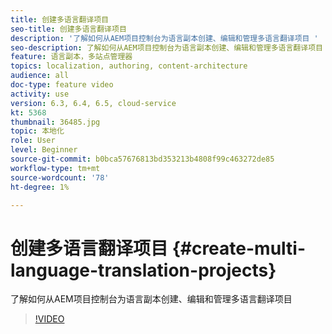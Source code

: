 ```yaml
---
title: 创建多语言翻译项目
seo-title: 创建多语言翻译项目
description: '了解如何从AEM项目控制台为语言副本创建、编辑和管理多语言翻译项目 '
seo-description: 了解如何从AEM项目控制台为语言副本创建、编辑和管理多语言翻译项目
feature: 语言副本，多站点管理器
topics: localization, authoring, content-architecture
audience: all
doc-type: feature video
activity: use
version: 6.3, 6.4, 6.5, cloud-service
kt: 5368
thumbnail: 36485.jpg
topic: 本地化
role: User
level: Beginner
source-git-commit: b0bca57676813bd353213b4808f99c463272de85
workflow-type: tm+mt
source-wordcount: '78'
ht-degree: 1%

---
```



# 创建多语言翻译项目 {#create-multi-language-translation-projects}

了解如何从AEM项目控制台为语言副本创建、编辑和管理多语言翻译项目

>[!VIDEO](https://video.tv.adobe.com/v/36485?quality=12&learn=on)
